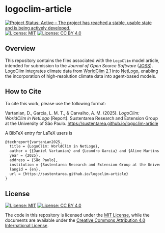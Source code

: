 # logoclim-article

<!-- badges: start -->
[![Project Status: Active – The project has reached a stable, usable state and is being actively developed.](https://www.repostatus.org/badges/latest/active.svg)](https://www.repostatus.org/#active)
[![License: MIT](https://img.shields.io/badge/license-MIT-green.svg)](https://choosealicense.com/licenses/mit/)
[![License: CC BY 4.0](https://img.shields.io/badge/license-CC_BY_4.0-lightgrey.svg)](https://creativecommons.org/licenses/by/4.0/)
<!-- badges: end -->

## Overview

This repository contains the files associated with the `LogoClim` model article, intended for submission to the *Journal of Open Source Software* ([JOSS](https://joss.theoj.org/)). LogoClim integrates climate data from [WorldClim 2.1](https://worldclim.org/) into [NetLogo](https://ccl.northwestern.edu/netlogo/), enabling the incorporation of high-resolution climate data into agent-based models.

## How to Cite

To cite this work, please use the following format:

Vartanian, D., Garcia, L. M. T., & Carvalho, A. M. (2025). *LogoClim: WorldClim in NetLogo* \[Report\]. Sustentarea Research and Extension Group at the University of São Paulo. <https://sustentarea.github.io/logoclim-article>

A BibTeX entry for LaTeX users is

```latex
@techreport{vartanian2025,
  title = {LogoClim: WorldClim in NetLogo},
  author = {{Daniel Vartanian} and {Leandro Garcia} and {Aline Martins Carvalho}},
  year = {2025},
  address = {São Paulo},
  institution = {Sustentarea Research and Extension Group at the University of São Paulo},
  langid = {en},
  url = {https://sustentarea.github.io/logoclim-article}
}
```

## License

[![License: MIT](https://img.shields.io/badge/license-MIT-10D810.svg)](https://choosealicense.com/licenses/mit/)
[![License: CC BY 4.0](https://img.shields.io/badge/license-CC_BY_4.0-lightgrey.svg)](https://creativecommons.org/licenses/by/4.0/)

The code in this repository is licensed under the [MIT License](https://opensource.org/license/mit/), while the documents are available under the [Creative Commons Attribution 4.0 International License](https://creativecommons.org/licenses/by/4.0/).
